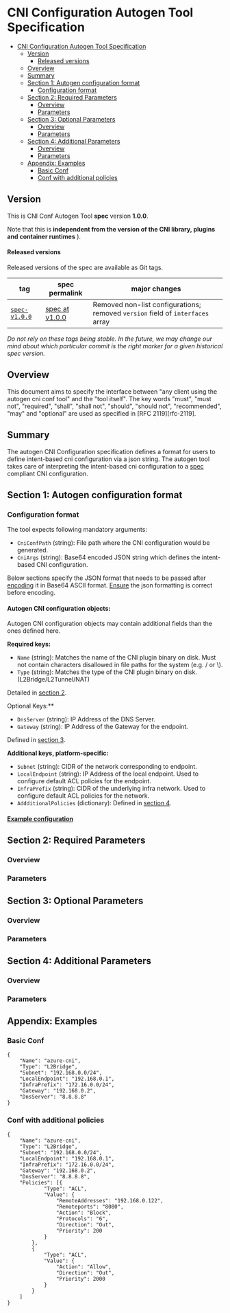 # CNI Configuration Autogen Tool Specification
- [CNI Configuration Autogen Tool Specification](#cni-configuration-autogen-tool-specification)
  - [Version](#version)
      - [Released versions](#released-versions)
  - [Overview](#overview)
  - [Summary](#summary)
  - [Section 1: Autogen configuration format](#section-1-autogen-configuration-format)
    - [Configuration format](#configuration-format)
  - [Section 2: Required Parameters](#section-2-required-parameters)
    - [Overview](#overview-1)
    - [Parameters](#parameters)
  - [Section 3: Optional Parameters](#section-3-optional-parameters)
    - [Overview](#overview-2)
    - [Parameters](#parameters-1)
  - [Section 4: Additional Parameters](#section-4-additional-parameters)
    - [Overview](#overview-3)
    - [Parameters](#parameters-2)
  - [Appendix: Examples](#appendix-examples)
    - [Basic Conf](#basic-conf)
    - [Conf with additional policies](#conf-with-additional-policies)

## Version

This is CNI Conf Autogen Tool **spec** version **1.0.0**.

Note that this is **independent from the version of the CNI library, plugins and container runtimes** ).

#### Released versions

Released versions of the spec are available as Git tags.

| tag                                                                                  | spec permalink                                                                        | major changes                     |
| ------------------------------------------------------------------------------------ | ------------------------------------------------------------------------------------- | --------------------------------- |
| [`spec-v1.0.0`](https://github.com/microsoft/windows-container-networking/cni/releases/tag/spec-v1.0.0) | [spec at v1.0.0](https://github.com/microsoft/windows-container-networking/cni/blob/spec-v1.0.0/SPEC.md) | Removed non-list configurations; removed `version` field of `interfaces` array |

*Do not rely on these tags being stable.  In the future, we may change our mind about which particular commit is the right marker for a given historical spec version.*


## Overview

This document aims to specify the interface between "any client using the autogen cni conf tool" and the "tool itself". The key words "must", "must not", "required", "shall", "shall not", "should", "should not", "recommended", "may" and "optional" are used as specified in [RFC 2119][rfc-2119].

## Summary

The autogen CNI Configuration specification defines a format for users to define intent-based cni configuration via a json string. The autogen tool takes care of interpreting the intent-based cni configuration to a [spec](https://github.com/containernetworking/cni/edit/main/SPEC.md) compliant CNI configuration.

## Section 1: Autogen configuration format
### Configuration format
The tool expects following mandatory arguments:

- `CniConfPath` (string): File path where the CNI configuration would be generated.
- `CniArgs` (string): Base64 encoded JSON string which defines the intent-based CNI configuration.

Below sections specify the JSON format that needs to be passed after [encoding](https://www.base64encode.org/) it in Base64 ASCII format. [Ensure](https://jsonlint.com/) the json formatting is correct before encoding.

#### Autogen CNI configuration objects:
Autogen CNI configuration objects may contain additional fields than the ones defined here.

**Required keys:**
- `Name` (string): Matches the name of the CNI plugin binary on disk. Must not contain characters disallowed in file paths for the system (e.g. / or \\).
- `Type` (string): Matches the type of the CNI plugin binary on disk. (L2Bridge/L2Tunnel/NAT)

Detailed in [section 2](#section-2-required-parameters).

Optional Keys:**
- `DnsServer` (string): IP Address of the DNS Server.
- `Gateway` (string): IP Address of the Gateway for the endpoint.
 
 Defined in [section 3](#section-3-optional-parameters).

**Additional keys, platform-specific:**
- `Subnet` (string): CIDR of the network corresponding to endpoint.
- `LocalEndpoint` (string): IP Address of the local endpoint. Used to configure default ACL policies for the endpoint.
- `InfraPrefix` (string): CIDR of the underlying infra network. Used to configure default ACL policies for the network.
- `AddditionalPolicies` (dictionary): Defined in [section 4](#section-4-additional-parameters).

#### [Example configuration](#appendix-examples)

## Section 2: Required Parameters
### Overview
### Parameters
## Section 3: Optional Parameters
### Overview
### Parameters
## Section 4: Additional Parameters
### Overview
### Parameters
## Appendix: Examples
### Basic Conf
```jsonc
{
	"Name": "azure-cni",
	"Type": "L2Bridge",
	"Subnet": "192.168.0.0/24",
	"LocalEndpoint": "192.168.0.1",
	"InfraPrefix": "172.16.0.0/24",
	"Gateway": "192.168.0.2",
	"DnsServer": "8.8.8.8"
}
```
### Conf with additional policies
```jsonc
{
	"Name": "azure-cni",
	"Type": "L2Bridge",
	"Subnet": "192.168.0.0/24",
	"LocalEndpoint": "192.168.0.1",
	"InfraPrefix": "172.16.0.0/24",
	"Gateway": "192.168.0.2",
	"DnsServer": "8.8.8.8",
	"Policies": [{
			"Type": "ACL",
			"Value": {
				"RemoteAddresses": "192.168.0.122",
				"Remoteports": "8080",
				"Action": "Block",
				"Protocols": "6",
				"Direction": "Out",
				"Priority": 200
			}
		},
		{
			"Type": "ACL",
			"Value": {
				"Action": "Allow",
				"Direction": "Out",
				"Priority": 2000
			}
		}
	]
}
```
